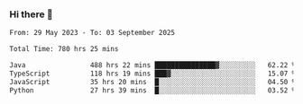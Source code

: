 ### Hi there 👋

<!--START_SECTION:waka-->

```txt
From: 29 May 2023 - To: 03 September 2025

Total Time: 780 hrs 25 mins

Java                488 hrs 22 mins ███████████████▓░░░░░░░░░   62.22 %
TypeScript          118 hrs 19 mins ███▓░░░░░░░░░░░░░░░░░░░░░   15.07 %
JavaScript          35 hrs 20 mins  █░░░░░░░░░░░░░░░░░░░░░░░░   04.50 %
Python              27 hrs 39 mins  █░░░░░░░░░░░░░░░░░░░░░░░░   03.52 %
```

<!--END_SECTION:waka-->
<!--
**the-beef-calculator/the-beef-calculator** is a ✨ _special_ ✨ repository because its `README.md` (this file) appears on your GitHub profile.

Here are some ideas to get you started:

- 🔭 I’m currently working on ...
- 🌱 I’m currently learning ...
- 👯 I’m looking to collaborate on ...
- 🤔 I’m looking for help with ...
- 💬 Ask me about ...
- 📫 How to reach me: ...
- 😄 Pronouns: ...
- ⚡ Fun fact: ...
-->
